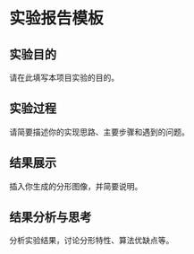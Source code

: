 # 实验报告模板

## 实验目的

请在此填写本项目实验的目的。

## 实验过程

请简要描述你的实现思路、主要步骤和遇到的问题。

## 结果展示

插入你生成的分形图像，并简要说明。

## 结果分析与思考

分析实验结果，讨论分形特性、算法优缺点等。